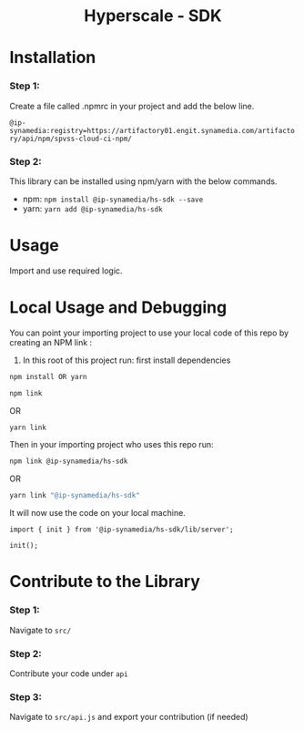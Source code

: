 <p align="center">
<h1 align="center">Hyperscale - SDK</h1>
<p align="center">


# Installation

### Step 1:

Create a file called .npmrc in your project and add the below line.

`@ip-synamedia:registry=https://artifactory01.engit.synamedia.com/artifactory/api/npm/spvss-cloud-ci-npm/`

### Step 2:

This library can be installed using npm/yarn with the below commands.

- npm:  `npm install @ip-synamedia/hs-sdk --save`
- yarn: `yarn add @ip-synamedia/hs-sdk`

# Usage

Import and use required logic. 

# Local Usage and Debugging

You can point your importing project to use your local code of this repo by creating an NPM link :
1. In this root of this project run:
first install dependencies
```bash
npm install OR yarn
```


```bash
npm link
```
OR
```bash
yarn link
```

Then in your importing project who uses this repo run:
```bash
npm link @ip-synamedia/hs-sdk
```
OR
```bash
yarn link "@ip-synamedia/hs-sdk"
```
It will now use the code on your local machine.

```
import { init } from '@ip-synamedia/hs-sdk/lib/server';

init();
```

# Contribute to the Library

### Step 1:

Navigate to `src/`

### Step 2:

Contribute your code under `api`  

### Step 3:

Navigate to `src/api.js` and export your contribution (if needed)